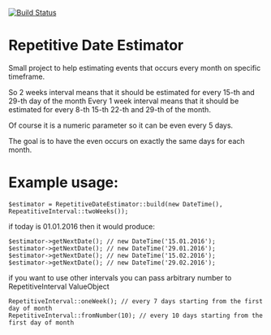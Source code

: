 [![Build Status](https://travis-ci.org/tworzenieweb/repetitive-date-estimator.svg?branch=master)](https://travis-ci.org/tworzenieweb/repetitive-date-estimator)

# Repetitive Date Estimator

Small project to help estimating events that occurs every month on specific timeframe.

So 2 weeks interval means that it should be estimated for every 15-th and 29-th day of the month
Every 1 week interval means that it should be estimated for every 8-th 15-th 22-th and 29-th of the month.

Of course it is a numeric parameter so it can be even every 5 days.

The goal is to have the even occurs on exactly the same days for each month.


# Example usage:

```
$estimator = RepetitiveDateEstimator::build(new DateTime(), RepeatitiveInterval::twoWeeks());
```

if today is 01.01.2016 then it would produce:

```
$estimator->getNextDate(); // new DateTime('15.01.2016');
$estimator->getNextDate(); // new DateTime('29.01.2016');
$estimator->getNextDate(); // new DateTime('15.02.2016');
$estimator->getNextDate(); // new DateTime('29.02.2016');
```

if you want to use other intervals you can pass arbitrary number to RepetitiveInterval ValueObject

```
RepetitiveInterval::oneWeek(); // every 7 days starting from the first day of month
RepetitiveInterval::fromNumber(10); // every 10 days starting from the first day of month
```
